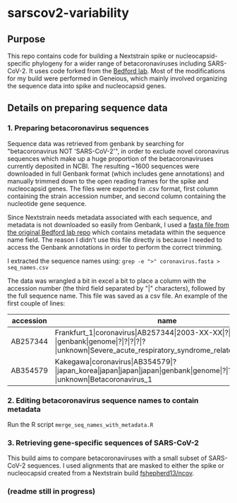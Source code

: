 # sarscov2-variability

## Purpose
This repo contains code for building a Nextstrain spike or nucleocapsid-specific phylogeny for a wider range of betacoronaviruses including SARS-CoV-2. It uses code forked from the [Bedford lab](https://github.com/blab/beta-cov). Most of the modifications for my build were performed in Geneious, which mainly involved organizing the sequence data into spike and nucleocapsid genes.

## Details on preparing sequence data

### 1. Preparing betacoronavirus sequences

Sequence data was retrieved from genbank by searching for "betacoronavirus NOT 'SARS-CoV-2'", in order to exclude novel coronavirus sequences which make up a huge proportion of the betacoronaviruses currently deposited in NCBI. The resulting ~1600 sequences were downloaded in full Genbank format (which includes gene annotations) and manually trimmed down to the open reading frames for the spike and nucleocapsid genes. The files were exported in .csv format, first column containing the strain accession number, and second column containing the nucleotide gene sequence. 

Since Nextstrain needs metadata associated with each sequence, and metadata is not downloaded so easily from Genbank, I used a [fasta file from the original Bedford lab repo](https://github.com/blab/beta-cov/blob/master/data/coronavirus.fasta) which contains metadata within the sequence name field. The reason I didn't use this file directly is because I needed to access the Genbank annotations in order to perform the correct trimming. 

I extracted the sequence names using:
`grep -e ">" coronavirus.fasta > seq_names.csv`

The data was wrangled a bit in excel a bit to place a column with the accession number (the third field separated by "|" characters), followed by the full sequence name. This file was saved as a csv file. An example of the first couple of lines:

|accession  |name |
|-----------|-----|
|AB257344   |Frankfurt_1\|coronavirus\|AB257344\|2003-XX-XX\|?\|na\|?\|?\|genbank\|genome\|?\|?\|?\|?\|?\|unknown\|Severe_acute_respiratory_syndrome_related_coronavirus|
|AB354579   |Kakegawa\|coronavirus\|AB354579\|?\|japan_korea\|japan\|japan\|japan\|genbank\|genome\|?\|?\|?\|?\|?\|unknown\|Betacoronavirus_1|

### 2. Editing betacoronavirus sequence names to contain metadata
Run the R script `merge_seq_names_with_metadata.R` 

### 3. Retrieving gene-specific sequences of SARS-CoV-2
This build aims to compare betacoronaviruses with a small subset of SARS-CoV-2 sequences. I used alignments that are masked to either the spike or nucleocapsid created from a Nextstrain build [fshepherd13/ncov](https://github.com/fshepherd13/ncov). 

### (readme still in progress)
